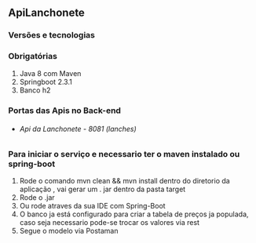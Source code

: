 ## ApiLanchonete
 
### Versões e tecnologias
### Obrigatórias
1. Java 8 com Maven
3. Springboot 2.3.1
5. Banco h2
### Portas das Apis no Back-end

- ###### Api da Lanchonete - 8081 (lanches)

### Para iniciar o serviço e necessario ter o maven instalado ou spring-boot
1. Rode o comando mvn clean && mvn install dentro do diretorio da aplicação , vai gerar um . jar dentro da pasta target
2. Rode o .jar
3. Ou rode atraves da sua IDE com Spring-Boot 
4. O banco ja está configurado para criar a tabela de preços ja populada, caso seja necessario pode-se trocar os valores via rest
5. Segue o modelo via Postaman












